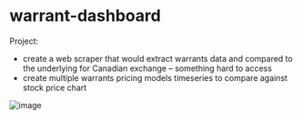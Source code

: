 # warrant-dashboard
Project: 
* create a web scraper that would extract warrants data and compared to the underlying for Canadian exchange – something hard to access
* create multiple warrants pricing models timeseries to compare against stock price chart

![image](https://github.com/user-attachments/assets/c664f7d5-44a2-403b-910e-bf34e2ed7c15)
